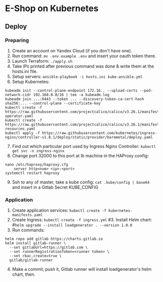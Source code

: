 # E-Shop on Kubernetes

## Deploy

### Preparing
1. Create an account on Yandex Cloud (if you don't have one).
2. Run command:
`mv .env.example .env`
and insert your oauth token there.
3. Launch Terraform: `./apply.sh`
4. Take IPs printed after previous command was done & write them at the hosts.ini file.
5. Setup servers:
`ansible-playbook -i hosts.ini kube-ansible.yml`
6. Setup Kubernetes:
```
kubeadm init --control-plane-endpoint 172.16.. --upload-certs --pod-network-cidr 192.168.0.0/16 | tee -a kubeadm.log
kubeadm join ...:6443 --token ... --discovery-token-ca-cert-hash sha256:... --control-plane --certificate-key
kubectl create -f https://raw.githubusercontent.com/projectcalico/calico/v3.26.1/manifests/tigera-operator.yaml
kubectl create -f https://raw.githubusercontent.com/projectcalico/calico/v3.26.1/manifests/custom-resources.yaml
kubectl apply -f https://raw.githubusercontent.com/kubernetes/ingress-nginx/controller-v1.8.1/deploy/static/provider/baremetal/deploy.yaml
```
7. Find out which particular port used by Ingress Nginx Controller:
`kubectl get svc -n ingress-nginx`
8. Change port 32000 to this port at lb machine in the HAProxy config:
```
nano /etc/haproxy/haproxy.cfg
    server http<num> <ip>:<port>
systemctl restart haproxy
```
9. Ssh to any of master, take a kube config:
`cat .kube/config | base64`
and insert in a Gitlab Secret KUBE_CONFIG

### Application
1. Create application services:
`kubectl create -f kubernetes-manifests.yaml`
2. Create Ingress:
`kubectl create -f ingress.yml`
#3. Install Helm chart:
#`helm upgrade --install loadgenerator . --version 1.0.0`
3. Run commands:
```
helm repo add gitlab https://charts.gitlab.io
helm install gitlab-runner \
  --set gitlabUrl=https://gitlab.com \
  --set runnerRegistrationToken=<runner token> \
  --set rbac.create=true \
  gitlab/gitlab-runner
```
4. Make a commit, push it, Gitlab runner will install loadgenerator's helm chart, then.



